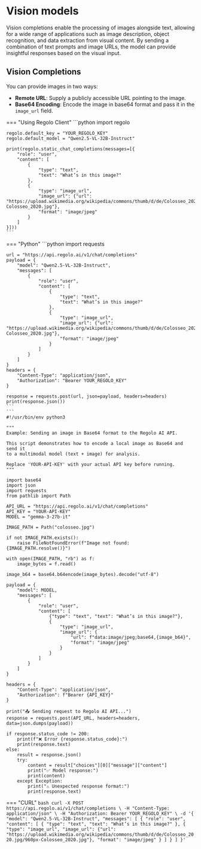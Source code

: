 # Vision models

Vision completions enable the processing of images alongside text, allowing for a wide range of applications such as image description, object recognition, and data extraction from visual content. By sending a combination of text prompts and image URLs, the model can provide insightful responses based on the visual input.

## Vision Completions

You can provide images in two ways:

* **Remote URL**: Supply a publicly accessible URL pointing to the image.
* **Base64 Encoding**: Encode the image in base64 format and pass it in the `image_url` field.

=== "Using Regolo Client"
    ```python
    import regolo

    regolo.default_key = "YOUR_REGOLO_KEY"
    regolo.default_model = "Qwen2.5-VL-32B-Instruct"

    print(regolo.static_chat_completions(messages=[{
        "role": "user",
        "content": [
            {
                "type": "text",
                "text": "What’s in this image?"
            },
            {
                "type": "image_url",
                "image_url": {"url": "https://upload.wikimedia.org/wikipedia/commons/thumb/d/de/Colosseo_2020.jpg/960px-Colosseo_2020.jpg"},
                "format": "image/jpeg"
            }
        ]
    }]))
    ```

=== "Python"
    ```python
    import requests

    url = "https://api.regolo.ai/v1/chat/completions"
    payload = {
        "model": "Qwen2.5-VL-32B-Instruct",
        "messages": [
            {
                "role": "user",
                "content": [
                    {
                        "type": "text",
                        "text": "What’s in this image?"
                    },
                    {
                        "type": "image_url",
                        "image_url": {"url": "https://upload.wikimedia.org/wikipedia/commons/thumb/d/de/Colosseo_2020.jpg/960px-Colosseo_2020.jpg"},
                        "format": "image/jpeg"
                    }
                ]
            }
        ]
    }
    headers = {
        "Content-Type": "application/json",
        "Authorization": "Bearer YOUR_REGOLO_KEY"
    }

    response = requests.post(url, json=payload, headers=headers)
    print(response.json())
    ```
    ```
    #!/usr/bin/env python3

    """
    Example: Sending an image in Base64 format to the Regolo AI API.

    This script demonstrates how to encode a local image as Base64 and send it
    to a multimodal model (text + image) for analysis.

    Replace 'YOUR-API-KEY' with your actual API key before running.
    """

    import base64
    import json
    import requests
    from pathlib import Path

    API_URL = "https://api.regolo.ai/v1/chat/completions"
    API_KEY = "YOUR-API-KEY"
    MODEL = "gemma-3-27b-it"

    IMAGE_PATH = Path("colosseo.jpg")

    if not IMAGE_PATH.exists():
        raise FileNotFoundError(f"Image not found: {IMAGE_PATH.resolve()}")

    with open(IMAGE_PATH, "rb") as f:
        image_bytes = f.read()
    
    image_b64 = base64.b64encode(image_bytes).decode("utf-8")
    
    payload = {
        "model": MODEL,
        "messages": [
            {
                "role": "user",
                "content": [
                    {"type": "text", "text": "What’s in this image?"},
                    {
                        "type": "image_url",
                        "image_url": {
                            "url": f"data:image/jpeg;base64,{image_b64}",
                            "format": "image/jpeg"
                        }
                    }
                ]
            }
        ]
    }
    
    headers = {
        "Content-Type": "application/json",
        "Authorization": f"Bearer {API_KEY}"
    }
    
    print("📤 Sending request to Regolo AI API...")
    response = requests.post(API_URL, headers=headers, data=json.dumps(payload))
    
    if response.status_code != 200:
        print(f"❌ Error {response.status_code}:")
        print(response.text)
    else:
        result = response.json()
        try:
            content = result["choices"][0]["message"]["content"]
            print("✅ Model response:")
            print(content)
        except Exception:
            print("⚠️ Unexpected response format:")
            print(response.text)


=== "CURL"
    ```bash
    curl -X POST https://api.regolo.ai/v1/chat/completions \
    -H "Content-Type: application/json" \
    -H "Authorization: Bearer YOUR_REGOLO_KEY" \
    -d '{
        "model": "Qwen2.5-VL-32B-Instruct",
        "messages": [
            {
                "role": "user",
                "content": [
                    {
                        "type": "text",
                        "text": "What’s in this image?"
                    },
                    {
                        "type": "image_url",
                        "image_url": {"url": "https://upload.wikimedia.org/wikipedia/commons/thumb/d/de/Colosseo_2020.jpg/960px-Colosseo_2020.jpg"},
                        "format": "image/jpeg"
                    }
                ]
            }
        ]
    }'
    ```


